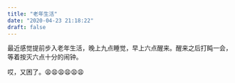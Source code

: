 ```yaml
---
title: "老年生活"
date: "2020-04-23 21:18:22"
draft: false
---
```

最近感觉提前步入老年生活，晚上九点睡觉，早上六点醒来。醒来之后打盹一会，等着按灭六点十分的闹钟。

哎，又困了。😩😩😩😩😩😩